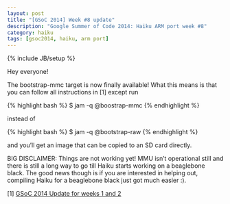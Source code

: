 ```yaml
---
layout: post
title: "[GSoC 2014] Week #8 update"
description: "Google Summer of Code 2014: Haiku ARM port week #8"
category: haiku
tags: [gsoc2014, haiku, arm port]
---
```

{% include JB/setup %}

Hey everyone!

The bootstrap-mmc target is now finally available! What this means is that you can follow all instructions in [1]
except run

{% highlight bash %}
$ jam -q @boostrap-mmc
{% endhighlight %}

instead of

{% highlight bash %}
$ jam -q @bootstrap-raw
{% endhighlight %}

and you’ll get an image that can be copied to an SD card directly.

BIG DISCLAIMER: Things are not working yet! MMU isn’t operational still and there is still a long way to go till
Haiku starts working on a beaglebone black. The good news though is if you are interested in helping out, compiling
Haiku for a beaglebone black just got much easier :).

[1] [GSoC 2014 Update for weeks 1 and 2](/haiku/2014/05/04/gsoc-2014-weekly-update-for-weeks-1-and-2)
